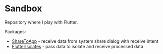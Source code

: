 # Sandbox

Repository where I play with Flutter. 

Packages:
* [ShareToApp](share_to_app) - receive data from system share dialog with receive intent
* [FlutterIsolates](flutter_isolates) - pass data to isolate and receive processed data